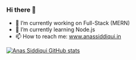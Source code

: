 ### Hi there 👋

- 🔭 I’m currently working on Full-Stack (MERN)
- 🌱 I’m currently learning Node.js
- 📫 How to reach me: www.anassiddiqui.in

 [![Anas Siddiqui GitHub stats](https://github-readme-stats.vercel.app/api?username=anas5550)](https://github.com/anas5550/github-readme-stats)
